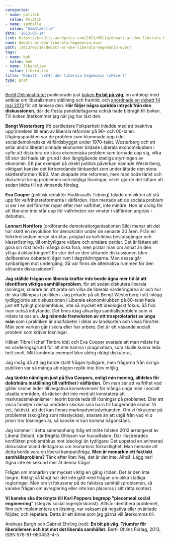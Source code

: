 ```yaml
---
categories:
- name: politik
  value: Politik
- name: samhalle
  value: "Samh\xE4lle"
date: '2013-05-14'
link: https://kraulis.wordpress.com/2013/05/14/debatt-ar-den-liberala-hegemonin-over/
name: debatt-ar-den-liberala-hegemonin-over
path: /2013/05/14/debatt-ar-den-liberala-hegemonin-over/
tags:
- name: bok
  value: bok
- name: liberalism
  value: liberalism
title: "Debatt: \xC4r den liberala hegemonin \xF6ver?"
type: post
---
```

[Bertil Ohlininstitutet](http://www.ohlininstitutet.se/) publicerade just [boken **En bit på väg**](http://www.ohlininstitutet.se/2013/05/13/en-bit-pa-vag/), en antologi med artiklar om liberalismens ställning och framtid, och [anordnade en debatt 14 maj 2013](http://www.ohlininstitutet.se/2013/05/02/ar-den-liberala-hegemonin-over/) för att lansera den. **Här följer några spridda intryck från den diskussionen**, där de flesta paneldeltagarna också hade bidragit till boken. Till boken återkommer jag när jag har läst den.



**Bengt Westerberg** (fd partiledare Folkpartiet) inledde med att beskriva upprinnelsen till eran av liberala reformer på 90- och 00-talen. Utgångspunkten var de problem som blommade upp i det socialdemokratiska välfärdsbygget under 1970-talet. Westerberg och ett antal andra liberalt sinnade ekonomer bildade Liberala ekonomklubben i syfte att diskutera de stora ekonomiska problem som tornade upp sig, vilka till stor del hade sin grund i den långtgående statliga styrningen av ekonomin. Ett par exempel på direkt politisk påverkan nämnde Westerberg, viktigast kanske det förberedande tänkandet som underlättade den stora skattereformen 1990. Man skapade inte reformen, men man hade tänkt och diskuterat kring problemen och möjliga lösningar, vilket gjorde det lättare att sedan bidra till ett vinnande förslag.

**Eva Cooper** (politisk redaktör Hudiksvalls Tidning) talade om vikten att stå upp för valfrihetsreformerna i välfärden. Hon menade att de sociala problem vi ser i en del förorter ropar efter mer valfrihet, inte mindre. Hon är orolig för att liberaler inte står upp för valfriheten när vinster i välfärden angrips i debatten.

**Lennart Nordfors** (ordförande demokratiorganisationen Silc) menar att det har skett en revolution för demokratin under de senaste 30 åren. Från en folkrörelsedominerad struktur, präglad av kollektiva beslutsgångar och klassröstning, till ombytligare väljare och smalare partier. Det är lättare att göra sin röst hörd i många olika fora, men pratar man om annat än den ytliga åsiktsyttringen? En stor del av den sökande diskussionen (den deliberativa debatten) äger rum i dagstidningarna. Men dessa går synbarligen mot undergång. Så var finns de alternativa rummen för den sökande diskussionen?

**Jag ställde frågan om liberala krafter inte borde ägna mer tid åt att identifiera viktiga samhällsproblem**, för att sedan diskutera liberala lösningar, snarare än att prata om vilka de liberala värderingarna är och hur de ska tillämpas i politiken. Jag pekade på att Bengt Westerberg i sitt inlägg tydliggjorde att diskussionen i Liberala ekonomklubben på 80-talet hade just ett tydligt problemfokus, inte så mycket ett ideologiskt fokus. Så fick man också inflytande. Det finns idag allvarliga samhällsproblem som vi måste ta oss an. **Jag nämnde framväxten av ett trasproletariat av unga män** som i praktiken är analfabeter i delar av landsorten och vissa förorter. Män som varken går i skola eller har arbete. Det är ett växande socialt problem som kräver lösningar.

Håkan Tibrell (chef Timbro Idé) och Eva Cooper svarade att man måste ha en värderingsgrund för att inte hamna i pragmatism, som skulle kunna leda helt snett. Mitt konkreta exempel blev aldrig riktigt diskuterat.

Jag insåg då att jag borde ställt frågan tydligare, men frågorna från övriga publiken var så många att någon replik inte blev möjlig.

**Jag tänkte nämligen just på Eva Coopers, enligt min mening, alldeles för doktrinära inställning till valfrihet i välfärden.** Om man ser att valfrihet vad gäller skolan leder till negativa konsekvenser för många unga män i socialt utsatta områden, då räcker det inte med att konstatera att marknadsmekanismer i teorin borde leda till lösningar på problemet. Eller att vissa familjer i dessa områden skickar sina barn till fungerande skolor. Vi vet, faktiskt, att det kan finnas marknadsmisslyckanden. Om vi fokuserar på problemet (skolgång som misslyckas), snarare än att utgå från vad vi *a priori* tror lösningen är, så kanske vi kan komma någonstans.

Jag kommer i detta sammanhang ihåg ett möte hösten 2012 arrangerat av Liberal Debatt, där Birgitta Ohlsson var huvudtalare. Där illustrerades konflikten problemfokus mot ideologi än tydligare: Det uppstod en animerad diskussion bland deltagarna om monarkins förkastlighet. Man menade att detta borde vara en liberal kampanjfråga. **Men är monarkin ett faktiskt samhällsproblem?** Tänk efter litet: Nej, det är det inte. Alltså: Lägg ner! Ägna inte en sekund mer åt denna fråga!

Frågan om monarkin var mycket viktig en gång i tiden. Det är den inte längre. Riktigt så långt har det inte gått med frågan om olika statliga regleringar. Men om vi fokuserar på de faktiska samhällsproblemen, så kanske frågan om avreglering eller inte kan placeras i sitt rätta kontext.

**Vi kanske ska återknyta till Karl Poppers begrepp "piecemeal social engineering"** (stegvis social ingenjörskonst). Alltså: identifiera problemet, finn och implementera en lösning, var vaksam på negativa eller oväntade följder, och repetera. Detta är ett ämne som jag gärna vill återkomma till.

Andreas Bergh och Gabriel Ehrling (red): **En bit på väg. Triumfer för liberalismen och hot mot det liberala samhället.** Bertil Ohlins Förlag, 2013, ISBN 978-91-980453-4-5

